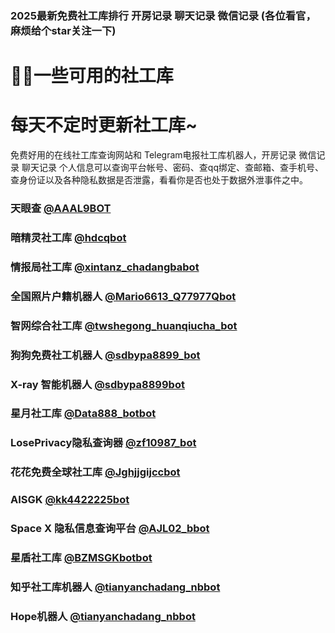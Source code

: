 ### 2025最新免费社工库排行 开房记录 聊天记录 微信记录 (各位看官，麻烦给个star关注一下)

# 🕵️‍♂️一些可用的社工库

# 每天不定时更新社工库~

免费好用的在线社工库查询网站和 Telegram电报社工库机器人，开房记录 微信记录 聊天记录 个人信息可以查询平台帐号、密码、查qq绑定、查邮箱、查手机号、查身份证以及各种隐私数据是否泄露，看看你是否也处于数据外泄事件之中。

### 天眼查 [@AAAL9BOT](https://t.me/AAAL8BOT?start=NTgzNzg1NTEy)

### 暗精灵社工库 [@hdcqbot](https://t.me/hdcqbot?start=NTgzNzg1NTEy)

### 情报局社工库 [@xintanz_chadangbabot](https://t.me/xintanz_chadangbabot?start=NTgzNzg1NTEy)

### 全国照片户籍机器人 [@Mario6613_Q77977Qbot](https://t.me/xintanz_chadangbabot?start=NTgzNzg1NTEy)

### 智网综合社工库 [@twshegong_huanqiucha_bot](https://t.me/twshegong_huanqiucha_bot?start=qr4mnWQdL2Wx)

### 狗狗免费社工机器人 [@sdbypa8899_bot](https://t.me/sdbypa8899_bot?start=583785512)

### X-ray 智能机器人 [@sdbypa8899bot](https://t.me/sdbypa8899bot?start=TZUYZTTPQ)

### 星月社工库 [@Data888_botbot](https://t.meData888_botbot?start=583785512)

### LosePrivacy隐私查询器  [@zf10987_bot](https://t.me/zf10987_bot?start=583785512)

### 花花免费全球社工库  [@Jghjjgijccbot](https://t.me/Jghjjgijccbot]?start=vip_1206966)

### AISGK [@kk4422225bot](https://t.me/kk4422225bot]?start=AISGK_QZJLDFBP)

### Space X 隐私信息查询平台 [@AJL02_bbot](https://t.me/AJL02_bbot?start=cGgfsuNtF7)

### 星盾社工库 [@BZMSGKbotbot](https://t.me/BZMSGKbotbot?start=1gxMd0h)

### 知乎社工库机器人 [@tianyanchadang_nbbot](https://t.me/tianyanchadang_nbbot?start=ZHIHU_RZICPQRJ)

### Hope机器人  [@tianyanchadang_nbbot](https://t.me/tianyanchadang_nbbot?start=ZHIHU_RZICPQRJ)